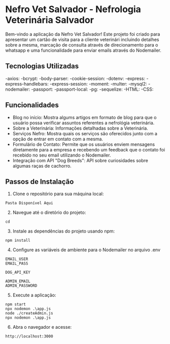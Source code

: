 # Nefro Vet Salvador - Nefrologia Veterinária Salvador

Bem-vindo a aplicação da Nefro Vet Salvador! Este projeto foi criado para apresentar um cartão de visita para a cliente veterinári incluindo detalhes sobre a mesma, marcação de consulta através de direcionamento para o whatsapp e uma funcionalidade para enviar emails através do Nodemailer.

## Tecnologias Utilizadas
-axios:
-bcrypt:
-body-parser:
-cookie-session: 
-dotenv:
-express:
-express-handlebars: 
-express-session:
-moment:
-multer:
-mysql2: 
-nodemailer:
-passport: 
-passport-local: 
-pg:
-sequelize:
-HTML:
-CSS:

## Funcionalidades
- Blog no início: Mostra algums artigos em formato de blog para que o usuário possa verificar assuntos referentes a nefrológia veterinária.
- Sobre a Veterinária: Informações detalhadas sobre a Veterinária.
- Serviços Nefro: Mostra quais os serviços são oferecidos junto com a opção de entrar em contato com a mesma.
- Formulário de Contato: Permite que os usuários enviem mensagens diretamente para a empresa e recebendo um feedback que o contato foi recebido no seu email utilizando o Nodemailer.
- Integração com API "Dog Breeds": API sobre curiosidades sobre algumas raças de cachorro.

## Passos de Instalação
1. Clone o repositório para sua máquina local:
```
Pasta Disponível Aqui
```

2. Navegue até o diretório do projeto:
```
cd 
```
3. Instale as dependências do projeto usando npm:
```
npm install
```
4. Configure as variáveis de ambiente para o Nodemailer no arquivo .env
```
EMAIL_USER
EMAIL_PASS

DOG_API_KEY

ADMIN_EMAIL
ADMIN_PASSWORD
```
5. Execute a aplicação:
```
npm start
npx nodemon .\app.js
node ./createAdmin.js
npx nodemon .\app.js
```
6. Abra o navegador e acesse:
```
http://localhost:3000
```